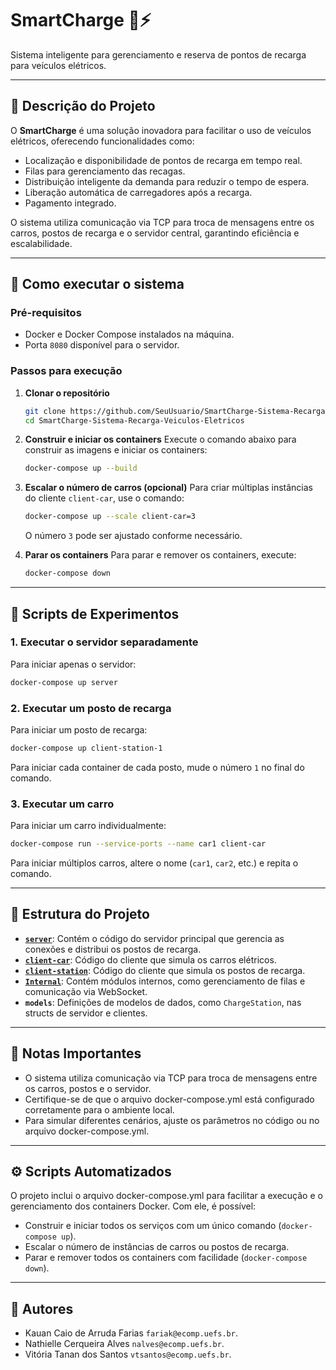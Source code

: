 # SmartCharge 🚗⚡

Sistema inteligente para gerenciamento e reserva de pontos de recarga para veículos elétricos.

---

## 📖 Descrição do Projeto

O **SmartCharge** é uma solução inovadora para facilitar o uso de veículos elétricos, oferecendo funcionalidades como:
- Localização e disponibilidade de pontos de recarga em tempo real.
- Filas para gerenciamento das recagas.
- Distribuição inteligente da demanda para reduzir o tempo de espera.
- Liberação automática de carregadores após a recarga.
- Pagamento integrado.

O sistema utiliza comunicação via TCP para troca de mensagens entre os carros, postos de recarga e o servidor central, garantindo eficiência e escalabilidade.

---

## 🚀 Como executar o sistema

### Pré-requisitos
- Docker e Docker Compose instalados na máquina.
- Porta `8080` disponível para o servidor.

### Passos para execução

1. **Clonar o repositório**
   ```bash
   git clone https://github.com/SeuUsuario/SmartCharge-Sistema-Recarga-Veiculos-Eletricos.git
   cd SmartCharge-Sistema-Recarga-Veiculos-Eletricos
   ```

2. **Construir e iniciar os containers**
   Execute o comando abaixo para construir as imagens e iniciar os containers:
   ```bash
   docker-compose up --build
   ```

3. **Escalar o número de carros (opcional)**
   Para criar múltiplas instâncias do cliente `client-car`, use o comando:
   ```bash
   docker-compose up --scale client-car=3
   ```
   O número `3` pode ser ajustado conforme necessário.

4. **Parar os containers**
   Para parar e remover os containers, execute:
   ```bash
   docker-compose down
   ```

---

## 🧪 Scripts de Experimentos

### 1. **Executar o servidor separadamente**
   Para iniciar apenas o servidor:
   ```bash
   docker-compose up server
   ```

### 2. **Executar um posto de recarga**
   Para iniciar um posto de recarga:
   ```bash
   docker-compose up client-station-1
   ```
   Para iniciar cada container de cada posto, mude o número ``1`` no final do comando. 

### 3. **Executar um carro**
   Para iniciar um carro individualmente:
   ```bash
   docker-compose run --service-ports --name car1 client-car
   ```

   Para iniciar múltiplos carros, altere o nome (`car1`, `car2`, etc.) e repita o comando.

---

## 📂 Estrutura do Projeto

- **[`server`](server )**: Contém o código do servidor principal que gerencia as conexões e distribui os postos de recarga.
- **[`client-car`](client-car )**: Código do cliente que simula os carros elétricos.
- **[`client-station`](client-station )**: Código do cliente que simula os postos de recarga.
- **[`Internal`](Internal )**: Contém módulos internos, como gerenciamento de filas e comunicação via WebSocket.
- **`models`**: Definições de modelos de dados, como `ChargeStation`, nas structs de servidor e clientes.

---

## 📝 Notas Importantes

- O sistema utiliza comunicação via TCP para troca de mensagens entre os carros, postos e o servidor.
- Certifique-se de que o arquivo docker-compose.yml está configurado corretamente para o ambiente local.
- Para simular diferentes cenários, ajuste os parâmetros no código ou no arquivo docker-compose.yml.

---

## ⚙️ Scripts Automatizados

O projeto inclui o arquivo docker-compose.yml para facilitar a execução e o gerenciamento dos containers Docker. Com ele, é possível:
- Construir e iniciar todos os serviços com um único comando (`docker-compose up`).
- Escalar o número de instâncias de carros ou postos de recarga.
- Parar e remover todos os containers com facilidade (`docker-compose down`).

---

## 📧 Autores

- Kauan Caio de Arruda Farias `fariak@ecomp.uefs.br`.
- Nathielle Cerqueira Alves `nalves@ecomp.uefs.br`.
- Vitória Tanan dos Santos `vtsantos@ecomp.uefs.br`.
